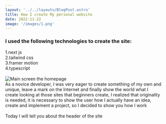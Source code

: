 ```yaml
---
layout: '../../layouts/BlogPost.astro'
title: How I create My personal website
date: 2022-11-22
image: '/images/1.png'
---
```

### I used the following technologies to create the site:

1.next js <br>
2.tailwind css<br>
3.framer motion<br>
4.typescript<br>
<br>
![Main screen the homepage](/images/1.png)<br>
As a novice developer, I was very eager to create something of my own and unique, leave a mark on the Internet and finally show the world what I create
looking at those sites that beginners create, I realized that originality is needed, it is necessary to show the user how I actually have an idea, create and implement a project, so I decided to show you how I work
<br>
<br>
Today I will tell you about the header of the site
